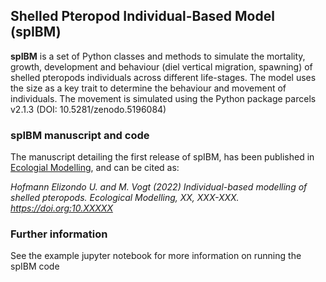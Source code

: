 ## Shelled Pteropod Individual-Based Model (spIBM)

**spIBM** is a set of Python classes and methods to simulate the mortality, growth, development and behaviour (diel vertical migration, spawning) of shelled pteropods individuals across different life-stages. The model uses the size as a key trait to determine the behaviour and movement of individuals. The movement is simulated using the Python package parcels v2.1.3 (DOI: 10.5281/zenodo.5196084)

### spIBM manuscript and code

The manuscript detailing the first release of spIBM, has been published in [Ecologial Modelling](TBD), and can be cited as:

*Hofmann Elizondo U. and M. Vogt (2022) Individual-based modelling of shelled pteropods. Ecological Modelling, XX, XXX-XXX. https://doi.org:10.XXXXX*

### Further information

See the example jupyter notebook for more information on running the spIBM code



